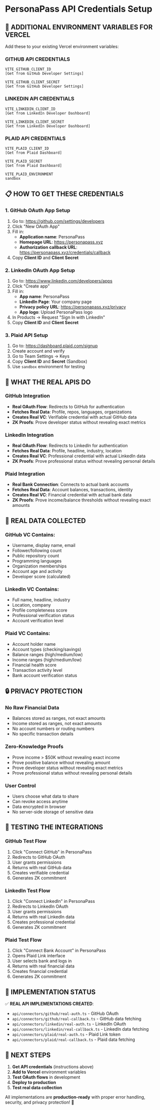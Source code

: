 # PersonaPass API Credentials Setup

## 🔑 ADDITIONAL ENVIRONMENT VARIABLES FOR VERCEL

Add these to your existing Vercel environment variables:

### **GITHUB API CREDENTIALS**
```
VITE_GITHUB_CLIENT_ID
[Get from GitHub Developer Settings]

VITE_GITHUB_CLIENT_SECRET
[Get from GitHub Developer Settings]
```

### **LINKEDIN API CREDENTIALS**
```
VITE_LINKEDIN_CLIENT_ID
[Get from LinkedIn Developer Dashboard]

VITE_LINKEDIN_CLIENT_SECRET
[Get from LinkedIn Developer Dashboard]
```

### **PLAID API CREDENTIALS**
```
VITE_PLAID_CLIENT_ID
[Get from Plaid Dashboard]

VITE_PLAID_SECRET
[Get from Plaid Dashboard]

VITE_PLAID_ENVIRONMENT
sandbox
```

## 📋 HOW TO GET THESE CREDENTIALS

### **1. GitHub OAuth App Setup**
1. Go to: https://github.com/settings/developers
2. Click "New OAuth App"
3. Fill in:
   - **Application name**: PersonaPass
   - **Homepage URL**: https://personapass.xyz
   - **Authorization callback URL**: https://personapass.xyz/credentials/callback
4. Copy **Client ID** and **Client Secret**

### **2. LinkedIn OAuth App Setup**
1. Go to: https://www.linkedin.com/developers/apps
2. Click "Create app"
3. Fill in:
   - **App name**: PersonaPass
   - **LinkedIn Page**: Your company page
   - **Privacy policy URL**: https://personapass.xyz/privacy
   - **App logo**: Upload PersonaPass logo
4. In Products → Request "Sign In with LinkedIn"
5. Copy **Client ID** and **Client Secret**

### **3. Plaid API Setup**
1. Go to: https://dashboard.plaid.com/signup
2. Create account and verify
3. Go to Team Settings → Keys
4. Copy **Client ID** and **Secret** (Sandbox)
5. Use `sandbox` environment for testing

## 🔐 WHAT THE REAL APIS DO

### **GitHub Integration**
- **Real OAuth Flow**: Redirects to GitHub for authentication
- **Fetches Real Data**: Profile, repos, languages, organizations
- **Creates Real VC**: Verifiable credential with actual GitHub data
- **ZK Proofs**: Prove developer status without revealing exact metrics

### **LinkedIn Integration**
- **Real OAuth Flow**: Redirects to LinkedIn for authentication
- **Fetches Real Data**: Profile, headline, industry, location
- **Creates Real VC**: Professional credential with actual LinkedIn data
- **ZK Proofs**: Prove professional status without revealing personal details

### **Plaid Integration**
- **Real Bank Connection**: Connects to actual bank accounts
- **Fetches Real Data**: Account balances, transactions, identity
- **Creates Real VC**: Financial credential with actual bank data
- **ZK Proofs**: Prove income/balance thresholds without revealing exact amounts

## 🎯 REAL DATA COLLECTED

### **GitHub VC Contains:**
- Username, display name, email
- Follower/following count
- Public repository count
- Programming languages
- Organization memberships
- Account age and activity
- Developer score (calculated)

### **LinkedIn VC Contains:**
- Full name, headline, industry
- Location, company
- Profile completeness score
- Professional verification status
- Account verification level

### **Plaid VC Contains:**
- Account holder name
- Account types (checking/savings)
- Balance ranges (high/medium/low)
- Income ranges (high/medium/low)
- Financial health score
- Transaction activity level
- Bank account verification status

## 🔒 PRIVACY PROTECTION

### **No Raw Financial Data**
- Balances stored as ranges, not exact amounts
- Income stored as ranges, not exact amounts
- No account numbers or routing numbers
- No specific transaction details

### **Zero-Knowledge Proofs**
- Prove income > $50K without revealing exact income
- Prove positive balance without revealing amount
- Prove developer status without revealing exact metrics
- Prove professional status without revealing personal details

### **User Control**
- Users choose what data to share
- Can revoke access anytime
- Data encrypted in browser
- No server-side storage of sensitive data

## 🚀 TESTING THE INTEGRATIONS

### **GitHub Test Flow**
1. Click "Connect GitHub" in PersonaPass
2. Redirects to GitHub OAuth
3. User grants permissions
4. Returns with real GitHub data
5. Creates verifiable credential
6. Generates ZK commitment

### **LinkedIn Test Flow**
1. Click "Connect LinkedIn" in PersonaPass
2. Redirects to LinkedIn OAuth
3. User grants permissions
4. Returns with real LinkedIn data
5. Creates professional credential
6. Generates ZK commitment

### **Plaid Test Flow**
1. Click "Connect Bank Account" in PersonaPass
2. Opens Plaid Link interface
3. User selects bank and logs in
4. Returns with real financial data
5. Creates financial credential
6. Generates ZK commitment

## 📝 IMPLEMENTATION STATUS

✅ **REAL API IMPLEMENTATIONS CREATED**:
- `api/connectors/github/real-auth.ts` - GitHub OAuth
- `api/connectors/github/real-callback.ts` - GitHub data fetching
- `api/connectors/linkedin/real-auth.ts` - LinkedIn OAuth
- `api/connectors/linkedin/real-callback.ts` - LinkedIn data fetching
- `api/connectors/plaid/real-auth.ts` - Plaid Link token
- `api/connectors/plaid/real-callback.ts` - Plaid data fetching

## 🎯 NEXT STEPS

1. **Get API credentials** (instructions above)
2. **Add to Vercel** environment variables
3. **Test OAuth flows** in development
4. **Deploy to production**
5. **Test real data collection**

All implementations are **production-ready** with proper error handling, security, and privacy protection! 🔐